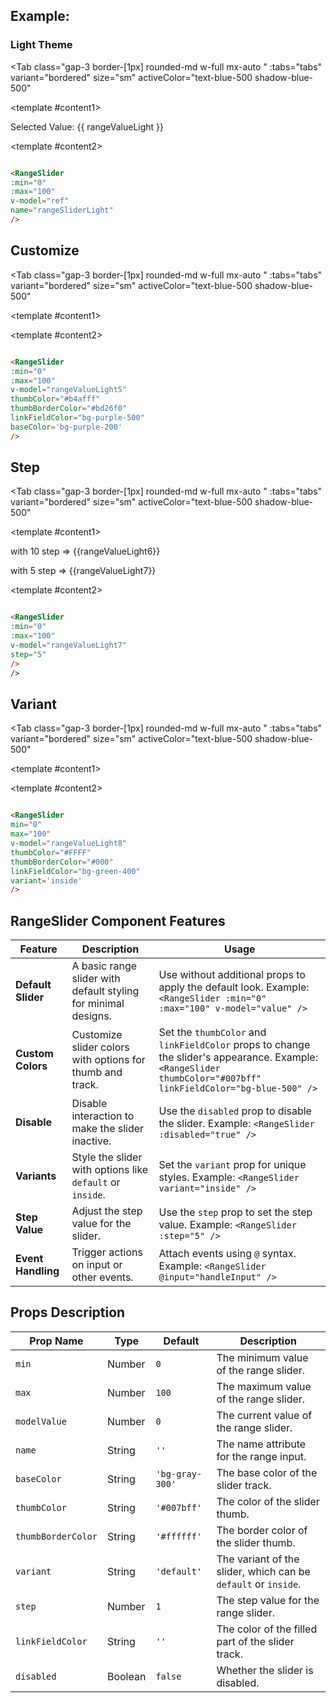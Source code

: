 
<script setup>
import { ref } from 'vue';

const rangeValueLight = ref(20);
const rangeValueLight2 = ref(24);
const rangeValueLight3 = ref(60);
const rangeValueLight4 = ref(50);
const rangeValueLight5 = ref(34);
const rangeValueLight6 = ref(10);
const rangeValueLight7 = ref(5);
const rangeValueLight8 = ref(95);
const rangeValueLight9 = ref(85);





const tabs = [
  { label: 'demo', value: 1, content: '' },
  { label: 'props', value: 2, content: ''},


]
</script>




## Example:

### Light Theme



<Tab 
   class="gap-3 border-[1px]  rounded-md w-full mx-auto "
    :tabs="tabs" 
    variant="bordered"
    size="sm"
    activeColor="text-blue-500 shadow-blue-500"
  >

<template #content1>

<div class=" py-10  rounded-lg  flex flex-col justify-center items-center">
  
<RangeSlider
  :min="0"
  :max="100"
  v-model="rangeValueLight"
  name="rangeSliderLight"
/>

<p>Selected Value: {{ rangeValueLight }}</p>

</div


</div>

</template>

  <template #content2>

  ```md

<RangeSlider
  :min="0"
  :max="100"
  v-model="ref"
  name="rangeSliderLight"
/>

```
  </template>
</Tab>

## Customize

<Tab 
   class="gap-3 border-[1px]  rounded-md w-full mx-auto "
    :tabs="tabs" 
    variant="bordered"
    size="sm"
    activeColor="text-blue-500 shadow-blue-500"
  >

<template #content1>

<div class=" py-10  rounded-lg  gap-4 grid  grid-cols-2 justify-items-center">

  
<RangeSlider
  :min="0"
  :max="100"
  v-model="rangeValueLight2"
  thumbColor="#FFFF"
  thumbBorderColor="#F21114"
  linkFieldColor="bg-rose-500"
/>
<RangeSlider
  :min="0"
  :max="100"
  v-model="rangeValueLight3"
  thumbColor="#0cc0C4"
  thumbBorderColor="#fff"
  linkFieldColor="bg-cyan-500"
/>
<RangeSlider
  :min="0"
  :max="100"
  v-model="rangeValueLight4"
     thumbColor="#fc4"
  thumbBorderColor="#fcaE44"
  linkFieldColor="bg-yellow-500"
/>
<RangeSlider
  :min="0"
  :max="100"
  v-model="rangeValueLight5"
  thumbColor="#b4afff"
  thumbBorderColor="#bd26f0"
  linkFieldColor="bg-purple-500"
  baseColor='bg-purple-200'
/>

</div


</div>

</template>

  <template #content2>

  ```md

<RangeSlider
  :min="0"
  :max="100"
  v-model="rangeValueLight5"
  thumbColor="#b4afff"
  thumbBorderColor="#bd26f0"
  linkFieldColor="bg-purple-500"
  baseColor='bg-purple-200'
/>

```
  </template>


</Tab>




## Step

<Tab 
   class="gap-3 border-[1px]  rounded-md w-full mx-auto "
    :tabs="tabs" 
    variant="bordered"
    size="sm"
    activeColor="text-blue-500 shadow-blue-500"
  >

<template #content1>

<div class=" py-10  rounded-lg  gap-4 grid  grid-cols-2 justify-items-center">

  
<RangeSlider
  min="0"
  max="100"
  v-model="rangeValueLight6"
  thumbColor="#FFFF"
  thumbBorderColor="#F21114"
  linkFieldColor="bg-rose-500"
  step="10"
/>
<p> with 10 step => {{rangeValueLight6}}</p>
<RangeSlider
  :min="0"
  :max="100"
  v-model="rangeValueLight7"
  step="5"
/>
<p> with 5 step => {{rangeValueLight7}}</p>



</div


</div>

</template>

  <template #content2>

  ```md

<RangeSlider
  :min="0"
  :max="100"
  v-model="rangeValueLight7"
  step="5"
/>
/>

```
  </template>


</Tab>


## Variant

<Tab 
   class="gap-3 border-[1px]  rounded-md w-full mx-auto "
    :tabs="tabs" 
    variant="bordered"
    size="sm"
    activeColor="text-blue-500 shadow-blue-500"
  >

<template #content1>

<div class=" py-10  rounded-lg  gap-4 grid  grid-cols-2 justify-items-center">

  
<RangeSlider
  min="0"
  max="100"
  v-model="rangeValueLight8"
  thumbColor="#FFFF"
  thumbBorderColor="#000"
  linkFieldColor="bg-green-400"
  variant='inside'
/>
<RangeSlider
  :min="0"
  :max="100"
  v-model="rangeValueLight9"
/>



</div


</div>

</template>

  <template #content2>

  ```md

<RangeSlider
  min="0"
  max="100"
  v-model="rangeValueLight8"
  thumbColor="#FFFF"
  thumbBorderColor="#000"
  linkFieldColor="bg-green-400"
  variant='inside'
/>


```
  </template>


</Tab>

## RangeSlider Component Features

| **Feature**           | **Description**                                                                                   | **Usage**                                                                                     |
|-----------------------|---------------------------------------------------------------------------------------------------|-----------------------------------------------------------------------------------------------|
| **Default Slider**    | A basic range slider with default styling for minimal designs.                                    | Use without additional props to apply the default look. Example: `<RangeSlider :min="0" :max="100" v-model="value" />` |
| **Custom Colors**     | Customize slider colors with options for thumb and track.                                         | Set the `thumbColor` and `linkFieldColor` props to change the slider's appearance. Example: `<RangeSlider thumbColor="#007bff" linkFieldColor="bg-blue-500" />` |
| **Disable**           | Disable interaction to make the slider inactive.                                                  | Use the `disabled` prop to disable the slider. Example: `<RangeSlider :disabled="true" />`    |
| **Variants**          | Style the slider with options like `default` or `inside`.                                         | Set the `variant` prop for unique styles. Example: `<RangeSlider variant="inside" />`         |
| **Step Value**        | Adjust the step value for the slider.                                                             | Use the `step` prop to set the step value. Example: `<RangeSlider :step="5" />`               |
| **Event Handling**    | Trigger actions on input or other events.                                                         | Attach events using `@` syntax. Example: `<RangeSlider @input="handleInput" />`               |

## Props Description

| Prop Name         | Type    | Default       | Description                                                                 |
|-------------------|---------|---------------|-----------------------------------------------------------------------------|
| `min`             | Number  | `0`           | The minimum value of the range slider.                                      |
| `max`             | Number  | `100`         | The maximum value of the range slider.                                      |
| `modelValue`      | Number  | `0`           | The current value of the range slider.                                      |
| `name`            | String  | `''`          | The name attribute for the range input.                                     |
| `baseColor`       | String  | `'bg-gray-300'` | The base color of the slider track.                                         |
| `thumbColor`      | String  | `'#007bff'`   | The color of the slider thumb.                                              |
| `thumbBorderColor`| String  | `'#ffffff'`   | The border color of the slider thumb.                                       |
| `variant`         | String  | `'default'`   | The variant of the slider, which can be `default` or `inside`.              |
| `step`            | Number  | `1`           | The step value for the range slider.                                        |
| `linkFieldColor`  | String  | `''`          | The color of the filled part of the slider track.                           |
| `disabled`        | Boolean | `false`       | Whether the slider is disabled.                                             |





